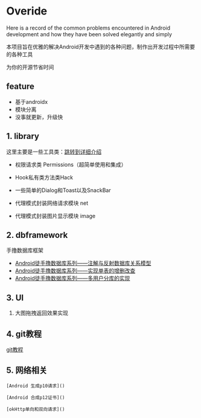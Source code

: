 # Overide
Here is a record of the common problems encountered in Android development and how they have been solved elegantly and simply

本项目旨在优雅的解决Android开发中遇到的各种问题，制作出开发过程中所需要的各种工具

为你的开源节省时间

## feature

- 基于androidx
- 模块分离
- 没事就更新，升级快

## 1. library

这里主要是一些工具类：[跳转到详细介绍](any1_library/README.md)

- 权限请求类 Permissions（超简单使用和集成）

- Hook私有类方法类Hack

- 一些简单的Dialog和Toast以及SnackBar

- 代理模式封装网络请求模块 net

- 代理模式封装图片显示模块 image

  



## 2. dbframework

手撸数据库框架

- [Android徒手撸数据库系列——注解与反射数据库关系模型](any2_dbframwork/zmark/mark1.md)
- [Android徒手撸数据库系列——实现单表的增删改查](any2_dbframwork/zmark/mark2.md)
- [Android徒手撸数据库系列——多用户分库的实现](any2_dbframwork/zmark/mark3.md)



## 3. UI

1. 大图拖拽返回效果实现


## 4. git教程
   [git教程](git_markdown/git_markdown.pptx)

## 5. 网络相关

    [Android 生成p10请求]()

    [Android 合成p12证书]()

    [okHttp单向和双向请求]()








